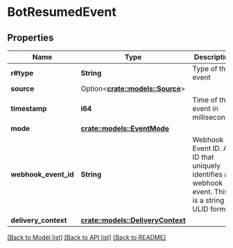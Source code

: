 # BotResumedEvent

## Properties

Name | Type | Description | Notes
------------ | ------------- | ------------- | -------------
**r#type** | **String** | Type of the event | 
**source** | Option<[**crate::models::Source**](Source.md)> |  | [optional]
**timestamp** | **i64** | Time of the event in milliseconds. | 
**mode** | [**crate::models::EventMode**](EventMode.md) |  | 
**webhook_event_id** | **String** | Webhook Event ID. An ID that uniquely identifies a webhook event. This is a string in ULID format. | 
**delivery_context** | [**crate::models::DeliveryContext**](DeliveryContext.md) |  | 

[[Back to Model list]](../README.md#documentation-for-models) [[Back to API list]](../README.md#documentation-for-api-endpoints) [[Back to README]](../README.md)


